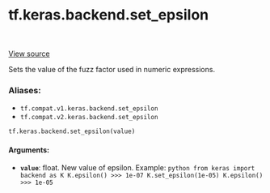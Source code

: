 <div itemscope itemtype="http://developers.google.com/ReferenceObject">
<meta itemprop="name" content="tf.keras.backend.set_epsilon" />
<meta itemprop="path" content="Stable" />
</div>

# tf.keras.backend.set_epsilon

<!-- Insert buttons -->

<table class="tfo-notebook-buttons tfo-api" align="left">
</table>

<a target="_blank" href="/code/stable/tensorflow/python/keras/backend_config.py">View source</a>



<!-- Start diff -->
Sets the value of the fuzz factor used in numeric expressions.

### Aliases:

* `tf.compat.v1.keras.backend.set_epsilon`
* `tf.compat.v2.keras.backend.set_epsilon`


``` python
tf.keras.backend.set_epsilon(value)
```



<!-- Placeholder for "Used in" -->


#### Arguments:


* <b>`value`</b>: float. New value of epsilon.
Example: ```python from keras import backend as K K.epsilon() >>> 1e-07
  K.set_epsilon(1e-05) K.epsilon() >>> 1e-05 ```